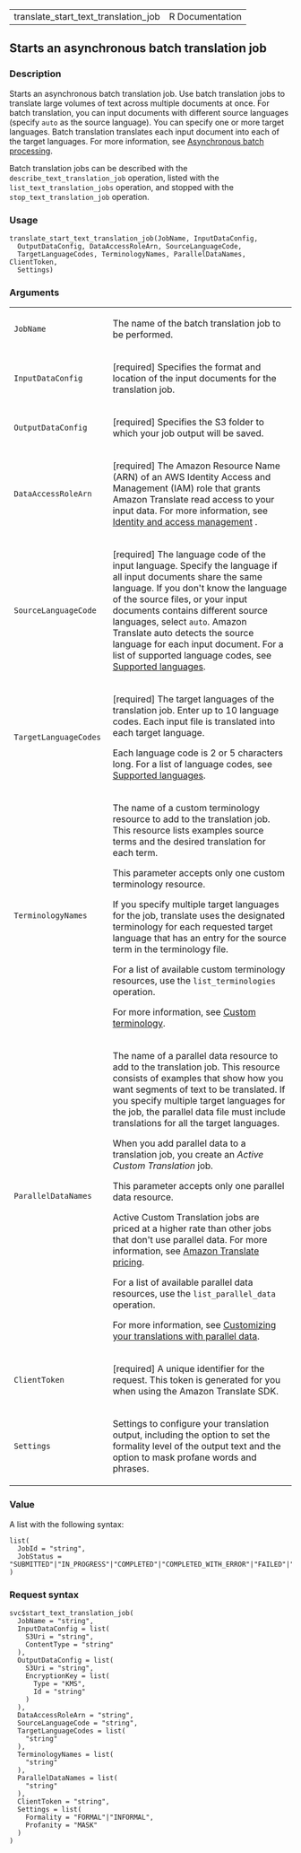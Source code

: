 <table style="width: 100%;">
<tbody>
<tr class="odd">
<td>translate_start_text_translation_job</td>
<td style="text-align: right;">R Documentation</td>
</tr>
</tbody>
</table>

## Starts an asynchronous batch translation job

### Description

Starts an asynchronous batch translation job. Use batch translation jobs
to translate large volumes of text across multiple documents at once.
For batch translation, you can input documents with different source
languages (specify `auto` as the source language). You can specify one
or more target languages. Batch translation translates each input
document into each of the target languages. For more information, see
[Asynchronous batch
processing](https://docs.aws.amazon.com/translate/latest/dg/async.html).

Batch translation jobs can be described with the
`describe_text_translation_job` operation, listed with the
`list_text_translation_jobs` operation, and stopped with the
`stop_text_translation_job` operation.

### Usage

    translate_start_text_translation_job(JobName, InputDataConfig,
      OutputDataConfig, DataAccessRoleArn, SourceLanguageCode,
      TargetLanguageCodes, TerminologyNames, ParallelDataNames, ClientToken,
      Settings)

### Arguments

<table>
<colgroup>
<col style="width: 35%" />
<col style="width: 65%" />
</colgroup>
<tbody>
<tr class="odd">
<td><code
id="translate_start_text_translation_job_:_JobName">JobName</code></td>
<td><p>The name of the batch translation job to be performed.</p></td>
</tr>
<tr class="even">
<td><code
id="translate_start_text_translation_job_:_InputDataConfig">InputDataConfig</code></td>
<td><p>[required] Specifies the format and location of the input
documents for the translation job.</p></td>
</tr>
<tr class="odd">
<td><code
id="translate_start_text_translation_job_:_OutputDataConfig">OutputDataConfig</code></td>
<td><p>[required] Specifies the S3 folder to which your job output will
be saved.</p></td>
</tr>
<tr class="even">
<td><code
id="translate_start_text_translation_job_:_DataAccessRoleArn">DataAccessRoleArn</code></td>
<td><p>[required] The Amazon Resource Name (ARN) of an AWS Identity
Access and Management (IAM) role that grants Amazon Translate read
access to your input data. For more information, see <a
href="https://docs.aws.amazon.com/translate/latest/dg/">Identity and
access management</a> .</p></td>
</tr>
<tr class="odd">
<td><code
id="translate_start_text_translation_job_:_SourceLanguageCode">SourceLanguageCode</code></td>
<td><p>[required] The language code of the input language. Specify the
language if all input documents share the same language. If you don't
know the language of the source files, or your input documents contains
different source languages, select <code>auto</code>. Amazon Translate
auto detects the source language for each input document. For a list of
supported language codes, see <a
href="https://docs.aws.amazon.com/translate/latest/dg/what-is-languages.html">Supported
languages</a>.</p></td>
</tr>
<tr class="even">
<td><code
id="translate_start_text_translation_job_:_TargetLanguageCodes">TargetLanguageCodes</code></td>
<td><p>[required] The target languages of the translation job. Enter up
to 10 language codes. Each input file is translated into each target
language.</p>
<p>Each language code is 2 or 5 characters long. For a list of language
codes, see <a
href="https://docs.aws.amazon.com/translate/latest/dg/what-is-languages.html">Supported
languages</a>.</p></td>
</tr>
<tr class="odd">
<td><code
id="translate_start_text_translation_job_:_TerminologyNames">TerminologyNames</code></td>
<td><p>The name of a custom terminology resource to add to the
translation job. This resource lists examples source terms and the
desired translation for each term.</p>
<p>This parameter accepts only one custom terminology resource.</p>
<p>If you specify multiple target languages for the job, translate uses
the designated terminology for each requested target language that has
an entry for the source term in the terminology file.</p>
<p>For a list of available custom terminology resources, use the
<code>list_terminologies</code> operation.</p>
<p>For more information, see <a
href="https://docs.aws.amazon.com/translate/latest/dg/how-custom-terminology.html">Custom
terminology</a>.</p></td>
</tr>
<tr class="even">
<td><code
id="translate_start_text_translation_job_:_ParallelDataNames">ParallelDataNames</code></td>
<td><p>The name of a parallel data resource to add to the translation
job. This resource consists of examples that show how you want segments
of text to be translated. If you specify multiple target languages for
the job, the parallel data file must include translations for all the
target languages.</p>
<p>When you add parallel data to a translation job, you create an
<em>Active Custom Translation</em> job.</p>
<p>This parameter accepts only one parallel data resource.</p>
<p>Active Custom Translation jobs are priced at a higher rate than other
jobs that don't use parallel data. For more information, see <a
href="https://aws.amazon.com/translate/pricing/">Amazon Translate
pricing</a>.</p>
<p>For a list of available parallel data resources, use the
<code>list_parallel_data</code> operation.</p>
<p>For more information, see <a
href="https://docs.aws.amazon.com/translate/latest/dg/customizing-translations-parallel-data.html">Customizing
your translations with parallel data</a>.</p></td>
</tr>
<tr class="odd">
<td><code
id="translate_start_text_translation_job_:_ClientToken">ClientToken</code></td>
<td><p>[required] A unique identifier for the request. This token is
generated for you when using the Amazon Translate SDK.</p></td>
</tr>
<tr class="even">
<td><code
id="translate_start_text_translation_job_:_Settings">Settings</code></td>
<td><p>Settings to configure your translation output, including the
option to set the formality level of the output text and the option to
mask profane words and phrases.</p></td>
</tr>
</tbody>
</table>

### Value

A list with the following syntax:

    list(
      JobId = "string",
      JobStatus = "SUBMITTED"|"IN_PROGRESS"|"COMPLETED"|"COMPLETED_WITH_ERROR"|"FAILED"|"STOP_REQUESTED"|"STOPPED"
    )

### Request syntax

    svc$start_text_translation_job(
      JobName = "string",
      InputDataConfig = list(
        S3Uri = "string",
        ContentType = "string"
      ),
      OutputDataConfig = list(
        S3Uri = "string",
        EncryptionKey = list(
          Type = "KMS",
          Id = "string"
        )
      ),
      DataAccessRoleArn = "string",
      SourceLanguageCode = "string",
      TargetLanguageCodes = list(
        "string"
      ),
      TerminologyNames = list(
        "string"
      ),
      ParallelDataNames = list(
        "string"
      ),
      ClientToken = "string",
      Settings = list(
        Formality = "FORMAL"|"INFORMAL",
        Profanity = "MASK"
      )
    )
